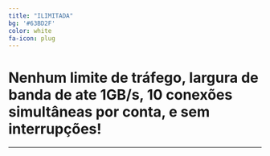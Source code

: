 ```yaml
---
title: "ILIMITADA"
bg: '#63BD2F'
color: white
fa-icon: plug
---
```


# Nenhum limite de tráfego, largura de banda de ate 1GB/s, 10 conexões simultâneas por conta, e sem interrupções!

***
